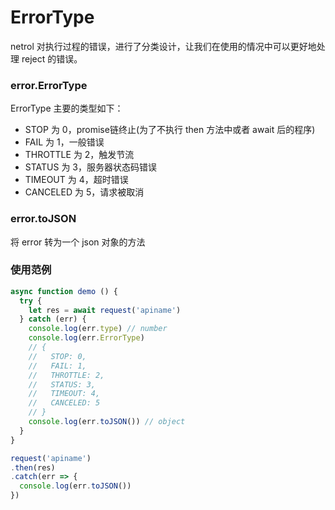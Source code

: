 # ErrorType

netrol 对执行过程的错误，进行了分类设计，让我们在使用的情况中可以更好地处理 reject 的错误。

### error.ErrorType

ErrorType 主要的类型如下：

- STOP 为 0，promise链终止(为了不执行 then 方法中或者 await 后的程序)
- FAIL 为 1，一般错误
- THROTTLE 为 2，触发节流
- STATUS 为 3，服务器状态码错误
- TIMEOUT 为 4，超时错误
- CANCELED 为 5，请求被取消

### error.toJSON

将 error 转为一个 json 对象的方法

### 使用范例

```javascript
async function demo () {
  try {
    let res = await request('apiname')
  } catch (err) {
    console.log(err.type) // number
    console.log(err.ErrorType)
    // {
    //   STOP: 0,
    //   FAIL: 1,
    //   THROTTLE: 2,
    //   STATUS: 3,
    //   TIMEOUT: 4,
    //   CANCELED: 5
    // }
    console.log(err.toJSON()) // object
  }
}

request('apiname')
.then(res)
.catch(err => {
  console.log(err.toJSON())
})
```